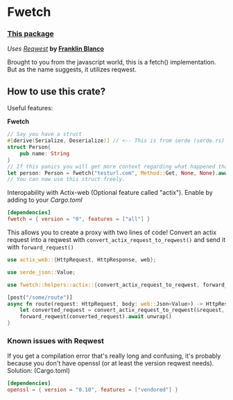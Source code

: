 # Fwetch
### [This package](https://crates.io/crates/fwetch)
*Uses [Reqwest](https://crates.io/crates/reqwest)*
**by [Franklin Blanco](https://github.com/franklinblanco)**

Brought to you from the javascript world, this is a fetch() implementation. But as the name suggests, it utilizes reqwest.

## How to use this crate?

Useful features:

**Fwetch**
```rust
// Say you have a struct
#[derive(Serialize, Deserialize)] // <-- This is from serde (serde.rs)
struct Person{
	pub name: String
}
// If this panics you will get more context regarding what happened than you usually would with reqwest.
let person: Person = fwetch("testurl.com", Method::Get, None, None).await.unwrap();
// You can now use this struct freely.
```

Interopability with Actix-web (Optional feature called "actix").
Enable by adding to your *Cargo.toml*
```toml
[dependencies]
fwetch = { version = "0", features = ["all"] }
```

This allows you to create a proxy with two lines of code! Convert an actix request into a reqwest with  `convert_actix_request_to_reqwest()` and send it with `forward_request()`
```rust
use actix_web::{HttpRequest, HttpResponse, web};

use serde_json::Value;

use fwetch::helpers::actix::{convert_actix_request_to_reqwest, forward_reqwest};

[post("/some/route")]
async fn route(request: HttpRequest, body: web::Json<Value>) -> HttpResponse {
	let converted_request = convert_actix_request_to_reqwest(&request, &body.0).unwrap();
	forward_reqwest(converted_request).await.unwrap()
}
```



### Known issues with Reqwest
If you get a compilation error that's really long and confusing, it's probably because you don't have openssl (or at least the version reqwest needs).
Solution: (Cargo.toml)
```toml
[dependencies]
openssl = { version = "0.10", features = ["vendored"] }
```
